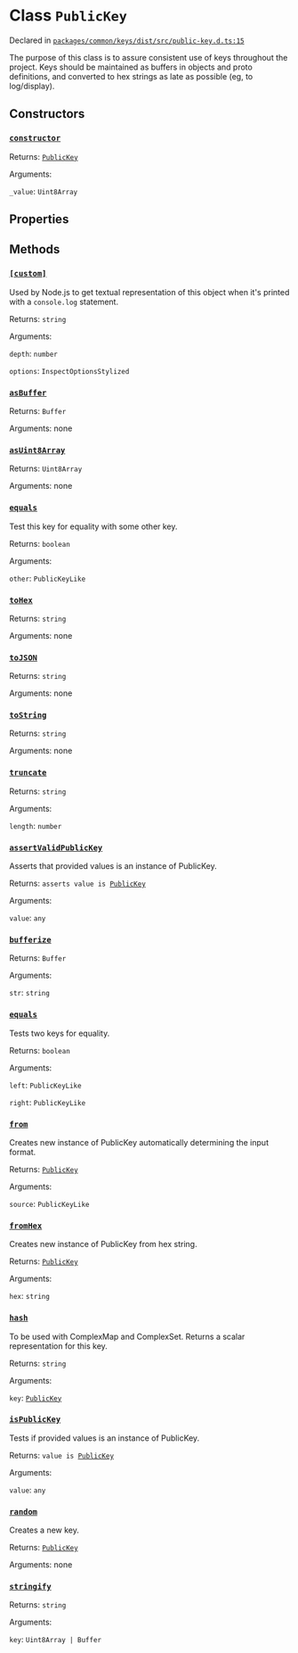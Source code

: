 # Class `PublicKey`
Declared in [`packages/common/keys/dist/src/public-key.d.ts:15`]()


The purpose of this class is to assure consistent use of keys throughout the project.
Keys should be maintained as buffers in objects and proto definitions, and converted to hex
strings as late as possible (eg, to log/display).

## Constructors
### [`constructor`]()


Returns: [`PublicKey`](/api/@dxos/client/classes/PublicKey)

Arguments: 

`_value`: `Uint8Array`

## Properties


## Methods
### [`[custom]`]()


Used by Node.js to get textual representation of this object when it's printed with a  `console.log`  statement.

Returns: `string`

Arguments: 

`depth`: `number`

`options`: `InspectOptionsStylized`
### [`asBuffer`]()


Returns: `Buffer`

Arguments: none
### [`asUint8Array`]()


Returns: `Uint8Array`

Arguments: none
### [`equals`]()


Test this key for equality with some other key.

Returns: `boolean`

Arguments: 

`other`: `PublicKeyLike`
### [`toHex`]()


Returns: `string`

Arguments: none
### [`toJSON`]()


Returns: `string`

Arguments: none
### [`toString`]()


Returns: `string`

Arguments: none
### [`truncate`]()


Returns: `string`

Arguments: 

`length`: `number`
### [`assertValidPublicKey`]()


Asserts that provided values is an instance of PublicKey.

Returns: `asserts value is `[`PublicKey`](/api/@dxos/client/classes/PublicKey)

Arguments: 

`value`: `any`
### [`bufferize`]()


Returns: `Buffer`

Arguments: 

`str`: `string`
### [`equals`]()


Tests two keys for equality.

Returns: `boolean`

Arguments: 

`left`: `PublicKeyLike`

`right`: `PublicKeyLike`
### [`from`]()


Creates new instance of PublicKey automatically determining the input format.

Returns: [`PublicKey`](/api/@dxos/client/classes/PublicKey)

Arguments: 

`source`: `PublicKeyLike`
### [`fromHex`]()


Creates new instance of PublicKey from hex string.

Returns: [`PublicKey`](/api/@dxos/client/classes/PublicKey)

Arguments: 

`hex`: `string`
### [`hash`]()


To be used with ComplexMap and ComplexSet.
Returns a scalar representation for this key.

Returns: `string`

Arguments: 

`key`: [`PublicKey`](/api/@dxos/client/classes/PublicKey)
### [`isPublicKey`]()


Tests if provided values is an instance of PublicKey.

Returns: `value is `[`PublicKey`](/api/@dxos/client/classes/PublicKey)

Arguments: 

`value`: `any`
### [`random`]()


Creates a new key.

Returns: [`PublicKey`](/api/@dxos/client/classes/PublicKey)

Arguments: none
### [`stringify`]()


Returns: `string`

Arguments: 

`key`: `Uint8Array | Buffer`